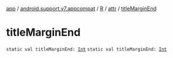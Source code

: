 [app](../../../index.md) / [android.support.v7.appcompat](../../index.md) / [R](../index.md) / [attr](index.md) / [titleMarginEnd](./title-margin-end.md)

# titleMarginEnd

`static val titleMarginEnd: `[`Int`](https://kotlinlang.org/api/latest/jvm/stdlib/kotlin/-int/index.html)
`static val titleMarginEnd: `[`Int`](https://kotlinlang.org/api/latest/jvm/stdlib/kotlin/-int/index.html)